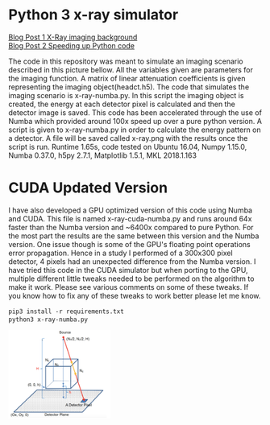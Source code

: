 # Python 3 x-ray simulator  
[Blog Post 1 X-Ray imaging background](https://abisulco.com/x-ray-imaging-pt1)  
[Blog Post 2 Speeding up Python code](https://abisulco.com/fast-python)  

The code in this repository was meant to simulate an imaging scenario described in this picture bellow. All the variables given are parameters for the imaging function. A matrix of linear attenuation coefficients is given representing the imaging object(headct.h5). The code that simulates the imaging scenario is x-ray-numba.py. In this script the imaging object is created, the energy at each detector pixel is calculated and then the detector image is saved. This code has been accelerated through the use of Numba which provided around 100x speed up over a pure python version. A script is given to x-ray-numba.py in order to calculate the energy pattern on a detector. A file will be saved called x-ray.png with the results once the script is run. 
Runtime 1.65s, code tested on Ubuntu 16.04, Numpy 1.15.0, Numba 0.37.0, h5py 2.7.1, Matplotlib 1.5.1, MKL 2018.1.163  

# CUDA Updated Version 

I have also developed a GPU optimized version of this code using Numba and CUDA. This file is named x-ray-cuda-numba.py and runs around 64x faster than the Numba version and ~6400x compared to pure Python. For the most part the results are the same between this version and the Numba version. One issue though is some of the GPU's floating point operations error propagation. Hence in a study I performed of a 300x300 pixel detector, 4 pixels had an unexpected difference from the Numba version. I have tried this code in the CUDA simulator but when porting to the GPU, multiple different little tweaks needed to be performed on the algorithm to make it work. Please see various comments on some of these tweaks. If you know how to fix any of these tweaks to work better please let me know.

```
pip3 install -r requirements.txt
python3 x-ray-numba.py
```

<img src = "profile/cube.png" width = "40%" >
